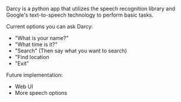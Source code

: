 Darcy is a python app that utilizes the speech recognition library and Google's text-to-speech technology to perform basic tasks.

Current options you can ask Darcy:

- "What is your name?"
- "What time is it?"
- "Search" (Then say what you want to search)
- "Find location
- "Exit"

Future implementation:

- Web UI
- More speech options